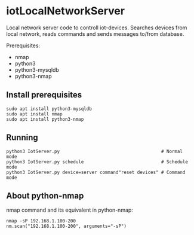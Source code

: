 # iotLocalNetworkServer

Local network server code to controll iot-devices. Searches devices from local network, reads commands and sends messages to/from database.

Prerequisites:

 * nmap
 * python3
 * python3-mysqldb
 * python3-nmap

## Install prerequisites

    sudo apt install python3-mysqldb
    sudo apt install nmap
    sudo apt install python3-nmap

## Running

    python3 IotServer.py                                      # Normal mode
    python3 IotServer.py schedule                             # Schedule mode
    python3 IotServer.py device=server command"reset devices" # Command mode

## About python-nmap

nmap command and its equivalent in python-nmap:

    nmap -sP 192.168.1.100-200
    nm.scan("192.168.1.100-200", arguments="-sP")

